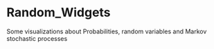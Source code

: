 # Random_Widgets
Some visualizations about Probabilities, random variables and Markov stochastic processes

